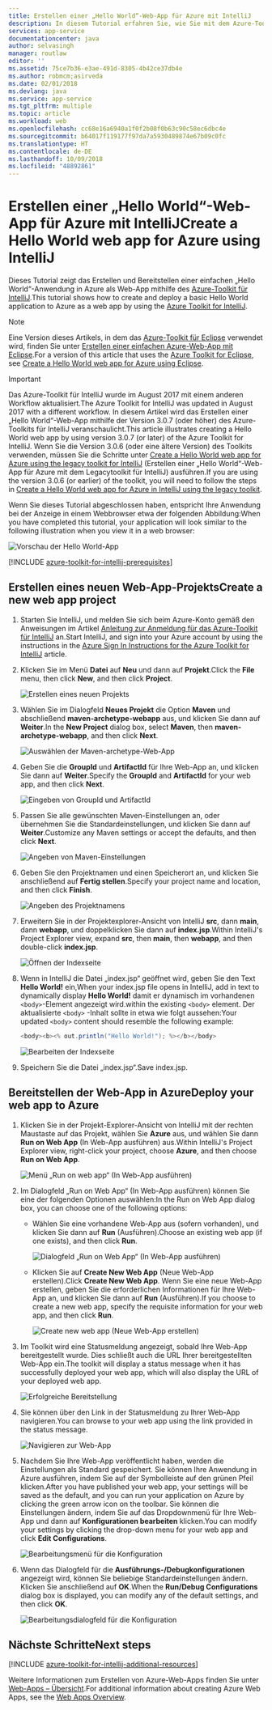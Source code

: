 ```yaml
---
title: Erstellen einer „Hello World“-Web-App für Azure mit IntelliJ
description: In diesem Tutorial erfahren Sie, wie Sie mit dem Azure-Toolkit für IntelliJ eine „Hello World“-Web-App für Azure erstellen.
services: app-service
documentationcenter: java
author: selvasingh
manager: routlaw
editor: ''
ms.assetid: 75ce7b36-e3ae-491d-8305-4b42ce37db4e
ms.author: robmcm;asirveda
ms.date: 02/01/2018
ms.devlang: java
ms.service: app-service
ms.tgt_pltfrm: multiple
ms.topic: article
ms.workload: web
ms.openlocfilehash: cc68e16a6940a1f0f2b08f0b63c90c58ec6dbc4e
ms.sourcegitcommit: b64017f119177f97da7a5930489874e67b09c0fc
ms.translationtype: HT
ms.contentlocale: de-DE
ms.lasthandoff: 10/09/2018
ms.locfileid: "48892861"
---
```

# <a name="create-a-hello-world-web-app-for-azure-using-intellij"></a><span data-ttu-id="11d27-103">Erstellen einer „Hello World“-Web-App für Azure mit IntelliJ</span><span class="sxs-lookup"><span data-stu-id="11d27-103">Create a Hello World web app for Azure using IntelliJ</span></span>

<span data-ttu-id="11d27-104">Dieses Tutorial zeigt das Erstellen und Bereitstellen einer einfachen „Hello World“-Anwendung in Azure als Web-App mithilfe des [Azure-Toolkit für IntelliJ].</span><span class="sxs-lookup"><span data-stu-id="11d27-104">This tutorial shows how to create and deploy a basic Hello World application to Azure as a web app by using the [Azure Toolkit for IntelliJ].</span></span>

> [!NOTE]
>
> <span data-ttu-id="11d27-105">Eine Version dieses Artikels, in dem das [Azure-Toolkit für Eclipse] verwendet wird, finden Sie unter [Erstellen einer einfachen Azure-Web-App mit Eclipse][eclipse-hello-world].</span><span class="sxs-lookup"><span data-stu-id="11d27-105">For a version of this article that uses the [Azure Toolkit for Eclipse], see [Create a Hello World web app for Azure using Eclipse][eclipse-hello-world].</span></span>
>

> [!IMPORTANT]
> 
> <span data-ttu-id="11d27-106">Das Azure-Toolkit für IntelliJ wurde im August 2017 mit einem anderen Workflow aktualisiert.</span><span class="sxs-lookup"><span data-stu-id="11d27-106">The Azure Toolkit for IntelliJ was updated in August 2017 with a different workflow.</span></span> <span data-ttu-id="11d27-107">In diesem Artikel wird das Erstellen einer „Hello World“-Web-App mithilfe der Version 3.0.7 (oder höher) des Azure-Toolkits für IntelliJ veranschaulicht.</span><span class="sxs-lookup"><span data-stu-id="11d27-107">This article illustrates creating a Hello World web app by using version 3.0.7 (or later) of the Azure Toolkit for IntelliJ.</span></span> <span data-ttu-id="11d27-108">Wenn Sie die Version 3.0.6 (oder eine ältere Version) des Toolkits verwenden, müssen Sie die Schritte unter [Create a Hello World web app for Azure using the legacy toolkit for IntelliJ][Legacy Version] (Erstellen einer „Hello World“-Web-App für Azure mit dem Legacytoolkit für IntelliJ) ausführen.</span><span class="sxs-lookup"><span data-stu-id="11d27-108">If you are using the version 3.0.6 (or earlier) of the toolkit, you will need to follow the steps in [Create a Hello World web app for Azure in IntelliJ using the legacy toolkit][Legacy Version].</span></span>
> 

<span data-ttu-id="11d27-109">Wenn Sie dieses Tutorial abgeschlossen haben, entspricht Ihre Anwendung bei der Anzeige in einem Webbrowser etwa der folgenden Abbildung:</span><span class="sxs-lookup"><span data-stu-id="11d27-109">When you have completed this tutorial, your application will look similar to the following illustration when you view it in a web browser:</span></span>

![Vorschau der Hello World-App][browse-web-app]

[!INCLUDE [azure-toolkit-for-intellij-prerequisites](../includes/azure-toolkit-for-intellij-prerequisites.md)]

## <a name="create-a-new-web-app-project"></a><span data-ttu-id="11d27-111">Erstellen eines neuen Web-App-Projekts</span><span class="sxs-lookup"><span data-stu-id="11d27-111">Create a new web app project</span></span>

1. <span data-ttu-id="11d27-112">Starten Sie IntelliJ, und melden Sie sich beim Azure-Konto gemäß den Anweisungen im Artikel [Anleitung zur Anmeldung für das Azure-Toolkit für IntelliJ][intelliJ-sign-in-instructions] an.</span><span class="sxs-lookup"><span data-stu-id="11d27-112">Start IntelliJ, and sign into your Azure account by using the instructions in the [Azure Sign In Instructions for the Azure Toolkit for IntelliJ][intelliJ-sign-in-instructions] article.</span></span>

1. <span data-ttu-id="11d27-113">Klicken Sie im Menü **Datei** auf **Neu** und dann auf **Projekt**.</span><span class="sxs-lookup"><span data-stu-id="11d27-113">Click the **File** menu, then click **New**, and then click **Project**.</span></span>
   
   ![Erstellen eines neuen Projekts][file-new-project]

1. <span data-ttu-id="11d27-115">Wählen Sie im Dialogfeld **Neues Projekt** die Option **Maven** und abschließend **maven-archetype-webapp** aus, und klicken Sie dann auf **Weiter**.</span><span class="sxs-lookup"><span data-stu-id="11d27-115">In the **New Project** dialog box, select **Maven**, then **maven-archetype-webapp**, and then click **Next**.</span></span>
   
   ![Auswählen der Maven-archetype-Web-App][maven-archetype-webapp]
   
1. <span data-ttu-id="11d27-117">Geben Sie die **GroupId** und **ArtifactId** für Ihre Web-App an, und klicken Sie dann auf **Weiter**.</span><span class="sxs-lookup"><span data-stu-id="11d27-117">Specify the **GroupId** and **ArtifactId** for your web app, and then click **Next**.</span></span>
   
   ![Eingeben von GroupId und ArtifactId][groupid-and-artifactid]

1. <span data-ttu-id="11d27-119">Passen Sie alle gewünschten Maven-Einstellungen an, oder übernehmen Sie die Standardeinstellungen, und klicken Sie dann auf **Weiter**.</span><span class="sxs-lookup"><span data-stu-id="11d27-119">Customize any Maven settings or accept the defaults, and then click **Next**.</span></span>
   
   ![Angeben von Maven-Einstellungen][maven-options]

1. <span data-ttu-id="11d27-121">Geben Sie den Projektnamen und einen Speicherort an, und klicken Sie anschließend auf **Fertig stellen**.</span><span class="sxs-lookup"><span data-stu-id="11d27-121">Specify your project name and location, and then click **Finish**.</span></span>
   
   ![Angeben des Projektnamens][project-name]

1. <span data-ttu-id="11d27-123">Erweitern Sie in der Projektexplorer-Ansicht von IntelliJ **src**, dann **main**, dann **webapp**, und doppelklicken Sie dann auf **index.jsp**.</span><span class="sxs-lookup"><span data-stu-id="11d27-123">Within IntelliJ's Project Explorer view, expand **src**, then **main**, then **webapp**, and then double-click **index.jsp**.</span></span>
   
   ![Öffnen der Indexseite][open-index-page]

1. <span data-ttu-id="11d27-125">Wenn in IntelliJ die Datei „index.jsp“ geöffnet wird, geben Sie den Text **Hello World!** ein,</span><span class="sxs-lookup"><span data-stu-id="11d27-125">When your index.jsp file opens in IntelliJ, add in text to dynamically display **Hello World!**</span></span> <span data-ttu-id="11d27-126">damit er dynamisch im vorhandenen `<body>`-Element angezeigt wird.</span><span class="sxs-lookup"><span data-stu-id="11d27-126">within the existing `<body>` element.</span></span> <span data-ttu-id="11d27-127">Der aktualisierte `<body>` -Inhalt sollte in etwa wie folgt aussehen:</span><span class="sxs-lookup"><span data-stu-id="11d27-127">Your updated `<body>` content should resemble the following example:</span></span>
   
   ```java
   <body><b><% out.println("Hello World!"); %></b></body>
   ``` 

   ![Bearbeiten der Indexseite][edit-index-page]

1. <span data-ttu-id="11d27-129">Speichern Sie die Datei „index.jsp“.</span><span class="sxs-lookup"><span data-stu-id="11d27-129">Save index.jsp.</span></span>

## <a name="deploy-your-web-app-to-azure"></a><span data-ttu-id="11d27-130">Bereitstellen der Web-App in Azure</span><span class="sxs-lookup"><span data-stu-id="11d27-130">Deploy your web app to Azure</span></span>

1. <span data-ttu-id="11d27-131">Klicken Sie in der Projekt-Explorer-Ansicht von IntelliJ mit der rechten Maustaste auf das Projekt, wählen Sie **Azure** aus, und wählen Sie dann **Run on Web App** (In Web-App ausführen) aus.</span><span class="sxs-lookup"><span data-stu-id="11d27-131">Within IntelliJ's Project Explorer view, right-click your project, choose **Azure**, and then choose **Run on Web App**.</span></span>
   
   ![Menü „Run on web app“ (In Web-App ausführen)][run-on-web-app-menu]

1. <span data-ttu-id="11d27-133">Im Dialogfeld „Run on Web App“ (In Web-App ausführen) können Sie eine der folgenden Optionen auswählen:</span><span class="sxs-lookup"><span data-stu-id="11d27-133">In the Run on Web App dialog box, you can choose one of the following options:</span></span>

   * <span data-ttu-id="11d27-134">Wählen Sie eine vorhandene Web-App aus (sofern vorhanden), und klicken Sie dann auf **Run** (Ausführen).</span><span class="sxs-lookup"><span data-stu-id="11d27-134">Choose an existing web app (if one exists), and then click **Run**.</span></span>

      ![Dialogfeld „Run on Web App“ (In Web-App ausführen)][run-on-web-app-dialog]

   * <span data-ttu-id="11d27-136">Klicken Sie auf **Create New Web App** (Neue Web-App erstellen).</span><span class="sxs-lookup"><span data-stu-id="11d27-136">Click **Create New Web App**.</span></span> <span data-ttu-id="11d27-137">Wenn Sie eine neue Web-App erstellen, geben Sie die erforderlichen Informationen für Ihre Web-App an, und klicken Sie dann auf **Run** (Ausführen).</span><span class="sxs-lookup"><span data-stu-id="11d27-137">If you choose to create a new web app, specify the requisite information for your web app, and then click **Run**.</span></span>

      ![Create new web app (Neue Web-App erstellen)][create-new-web-app-dialog]

1. <span data-ttu-id="11d27-139">Im Toolkit wird eine Statusmeldung angezeigt, sobald Ihre Web-App bereitgestellt wurde. Dies schließt auch die URL Ihrer bereitgestellten Web-App ein.</span><span class="sxs-lookup"><span data-stu-id="11d27-139">The toolkit will display a status message when it has successfully deployed your web app, which will also display the URL of your deployed web app.</span></span>

   ![Erfolgreiche Bereitstellung][successfully-deployed]

1. <span data-ttu-id="11d27-141">Sie können über den Link in der Statusmeldung zu Ihrer Web-App navigieren.</span><span class="sxs-lookup"><span data-stu-id="11d27-141">You can browse to your web app using the link provided in the status message.</span></span>

   ![Navigieren zur Web-App][browse-web-app]

1. <span data-ttu-id="11d27-143">Nachdem Sie Ihre Web-App veröffentlicht haben, werden die Einstellungen als Standard gespeichert. Sie können Ihre Anwendung in Azure ausführen, indem Sie auf der Symbolleiste auf den grünen Pfeil klicken.</span><span class="sxs-lookup"><span data-stu-id="11d27-143">After you have published your web app, your settings will be saved as the default, and you can run your application on Azure by clicking the green arrow icon on the toolbar.</span></span> <span data-ttu-id="11d27-144">Sie können die Einstellungen ändern, indem Sie auf das Dropdownmenü für Ihre Web-App und dann auf **Konfigurationen bearbeiten** klicken.</span><span class="sxs-lookup"><span data-stu-id="11d27-144">You can modify your settings by clicking the drop-down menu for your web app and click **Edit Configurations**.</span></span>

   ![Bearbeitungsmenü für die Konfiguration][edit-configuration-menu]

1. <span data-ttu-id="11d27-146">Wenn das Dialogfeld für die **Ausführungs-/Debugkonfigurationen** angezeigt wird, können Sie beliebige Standardeinstellungen ändern. Klicken Sie anschließend auf **OK**.</span><span class="sxs-lookup"><span data-stu-id="11d27-146">When the **Run/Debug Configurations** dialog box is displayed, you can modify any of the default settings, and then click **OK**.</span></span>

   ![Bearbeitungsdialogfeld für die Konfiguration][edit-configuration-dialog]

## <a name="next-steps"></a><span data-ttu-id="11d27-148">Nächste Schritte</span><span class="sxs-lookup"><span data-stu-id="11d27-148">Next steps</span></span>

[!INCLUDE [azure-toolkit-for-intellij-additional-resources](../includes/azure-toolkit-for-intellij-additional-resources.md)]

<span data-ttu-id="11d27-149">Weitere Informationen zum Erstellen von Azure-Web-Apps finden Sie unter [Web-Apps – Übersicht].</span><span class="sxs-lookup"><span data-stu-id="11d27-149">For additional information about creating Azure Web Apps, see the [Web Apps Overview].</span></span>

<!-- URL List -->

[Azure-Toolkit für IntelliJ]: azure-toolkit-for-intellij.md
[Azure Toolkit for IntelliJ]: azure-toolkit-for-intellij.md
[Azure-Toolkit für Eclipse]: ../eclipse/azure-toolkit-for-eclipse.md
[Azure Toolkit for Eclipse]: ../eclipse/azure-toolkit-for-eclipse.md
[eclipse-hello-world]: ../eclipse/azure-toolkit-for-eclipse-create-hello-world-web-app.md
[Web-Apps – Übersicht]: /azure/app-service/app-service-web-overview
[Web Apps Overview]: /azure/app-service/app-service-web-overview
[Apache Tomcat]: http://tomcat.apache.org/
[Jetty]: http://www.eclipse.org/jetty/
[Legacy Version]: azure-toolkit-for-intellij-create-hello-world-web-app-legacy-version.md
[intelliJ-sign-in-instructions]: azure-toolkit-for-intellij-sign-in-instructions.md

<!-- IMG List -->

[file-new-project]: ./media/azure-toolkit-for-intellij-create-hello-world-web-app/file-new-project.png
[maven-archetype-webapp]: ./media/azure-toolkit-for-intellij-create-hello-world-web-app/maven-archetype-webapp.png
[groupid-and-artifactid]: ./media/azure-toolkit-for-intellij-create-hello-world-web-app/groupid-and-artifactid.png
[maven-options]: ./media/azure-toolkit-for-intellij-create-hello-world-web-app/maven-options.png
[project-name]: ./media/azure-toolkit-for-intellij-create-hello-world-web-app/project-name.png
[open-index-page]: ./media/azure-toolkit-for-intellij-create-hello-world-web-app/open-index-page.png
[edit-index-page]: ./media/azure-toolkit-for-intellij-create-hello-world-web-app/edit-index-page.png
[run-on-web-app-menu]: ./media/azure-toolkit-for-intellij-create-hello-world-web-app/run-on-web-app-menu.png
[run-on-web-app-dialog]: ./media/azure-toolkit-for-intellij-create-hello-world-web-app/run-on-web-app-dialog.png
[create-new-web-app-dialog]: ./media/azure-toolkit-for-intellij-create-hello-world-web-app/create-new-web-app-dialog.png
[successfully-deployed]: ./media/azure-toolkit-for-intellij-create-hello-world-web-app/successfully-deployed.png
[browse-web-app]: ./media/azure-toolkit-for-intellij-create-hello-world-web-app/browse-web-app.png
[edit-configuration-menu]: ./media/azure-toolkit-for-intellij-create-hello-world-web-app/edit-configuration-menu.png
[edit-configuration-dialog]: ./media/azure-toolkit-for-intellij-create-hello-world-web-app/edit-configuration-dialog.png
